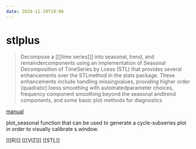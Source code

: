 ```yaml
---
date: 2020-11-29T19:06
---
```


# stlplus

> Decompose a [[[time series]]] into seasonal, trend, and remaindercomponents using an implementation of Seasonal Decomposition of TimeSeries by Loess (STL) that provides several enhancements over the STLmethod in the stats package.  These enhancements include handling missingvalues, providing higher order (quadratic) loess smoothing with automatedparameter choices, frequency component smoothing beyond the seasonal andtrend components, and some basic plot methods for diagnostics

[manual](https://cran.r-project.org/web/packages/stlplus/stlplus.pdf)

plot_seasonal function that can be used to generate a cycle-subseries plot in order to visually calibrate s.window.

[[[R]]]
[[[VIZ]]]
[[STL]]
